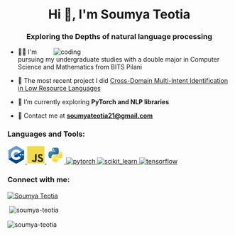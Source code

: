 <h1 align="center">Hi 👋, I'm Soumya Teotia</h1>
<h3 align="center">Exploring the Depths of natural language processing</h3>

<img align="right" alt="coding" width="400" src="https://mir-s3-cdn-cf.behance.net/project_modules/disp/601014116770475.6068beff4640a.gif">

- 👩‍🎓 I'm pursuing my undergraduate studies with a double major in Computer Science and Mathematics from BITS Pilani

- 🔭 The most recent project I did [Cross-Domain Multi-Intent Identification in Low Resource Languages](https://github.com/SoumyaTeotia/Cross-Domain-Multi-Intent-Identification-in-Low-Resource-Languages?tab=readme-ov-file)
  
- 🌱 I’m currently exploring **PyTorch and NLP libraries**

- 📧 Contact me at **soumyateotia21@gmail.com**

<h3 align="left">Languages and Tools:</h3>
<p align="left"> <a href="https://www.w3schools.com/cpp/" target="_blank" rel="noreferrer"> <img src="https://raw.githubusercontent.com/devicons/devicon/master/icons/cplusplus/cplusplus-original.svg" alt="cplusplus" width="40" height="40"/> </a> <a href="https://developer.mozilla.org/en-US/docs/Web/JavaScript" target="_blank" rel="noreferrer"> <img src="https://raw.githubusercontent.com/devicons/devicon/master/icons/javascript/javascript-original.svg" alt="javascript" width="40" height="40"/> </a> <a href="https://www.python.org" target="_blank" rel="noreferrer"> <img src="https://raw.githubusercontent.com/devicons/devicon/master/icons/python/python-original.svg" alt="python" width="40" height="40"/> </a> <a href="https://pytorch.org/" target="_blank" rel="noreferrer"> <img src="https://www.vectorlogo.zone/logos/pytorch/pytorch-icon.svg" alt="pytorch" width="40" height="40"/> </a> <a href="https://scikit-learn.org/" target="_blank" rel="noreferrer"> <img src="https://upload.wikimedia.org/wikipedia/commons/0/05/Scikit_learn_logo_small.svg" alt="scikit_learn" width="40" height="40"/> </a> <a href="https://www.tensorflow.org" target="_blank" rel="noreferrer"> <img src="https://www.vectorlogo.zone/logos/tensorflow/tensorflow-icon.svg" alt="tensorflow" width="40" height="40"/> </a> </p>

<h3 align="left">Connect with me:</h3>
<p align="left">
<a href="https://www.linkedin.com/in/soumya-teotia-3083091bb/" target="blank"><img align="center" src="https://raw.githubusercontent.com/rahuldkjain/github-profile-readme-generator/master/src/images/icons/Social/linked-in-alt.svg" alt="Soumya Teotia" height="30" width="40" /></a>
</p>

<p>&nbsp;<img align="center" src="https://github-readme-stats.vercel.app/api?username=SoumyaTeotia&show_icons=true&locale=en" alt="soumya-teotia" /></p>

<p><img align="center" src="https://github-readme-streak-stats.herokuapp.com/?user=SoumyaTeotia&" alt="soumya-teotia" /></p>
